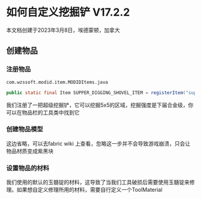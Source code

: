 # 如何自定义挖掘铲 V17.2.2

本文档创建于2023年3月8日，埃德蒙顿，加拿大



## 创建物品

### 注册物品

```
com.wzssoft.modid.item.MODIDItems.java
```

```java
public static final Item SUPPER_DIGGING_SHOVEL_ITEM = registerItem("supper_digging_shovel", new DiggingShovelToolItem(5, ToolMaterials.NETHERITE, new FabricItemSettings().group(ItemGroup.TOOLS).rarity(Rarity.COMMON)));
```

我们注册了一把超级挖掘铲，它可以挖掘5x5的区域，挖掘强度是下届合金级，你可以在物品栏的工具类中找到它



### 创建物品模型

这边省略，可以去fabric wiki 上查看，忽略这一步并不会导致游戏崩溃，只会让物品材质变成紫黑块



### 设置物品的材料

我们使用的默认的玉髓锭的材料，这导致了当我们工具破损后需要使用玉髓锭来修理。如果想自定义修理所用的材料，需要自行定义一个ToolMaterial
